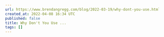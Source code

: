 ```yaml
---
url: https://www.brendangregg.com/blog/2022-03-19/why-dont-you-use.html
created_at: 2022-04-08 16:34 UTC
published: false
title: Why Don't You Use ...
tags: []
---
```



